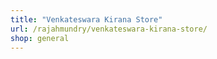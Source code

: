 ```yaml
---
title: "Venkateswara Kirana Store"
url: /rajahmundry/venkateswara-kirana-store/
shop: general
---
```

